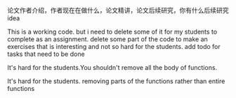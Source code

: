 

论文作者介绍，作者现在在做什么，论文精讲，论文后续研究，你有什么后续研究idea


This is a working code.
but i need to delete some of it for my students to complete as an assignment.
delete some part of the code to make an exercises that is interesting and not so hard for the students.
add todo for tasks that need to be done

It's hard for the students.You shouldn't remove all the body of functions.

It's hard for the students.
removing parts of the functions rather than entire functions